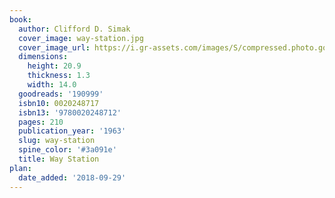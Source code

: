 ```yaml
---
book:
  author: Clifford D. Simak
  cover_image: way-station.jpg
  cover_image_url: https://i.gr-assets.com/images/S/compressed.photo.goodreads.com/books/1326490682l/190999._SX98_.jpg
  dimensions:
    height: 20.9
    thickness: 1.3
    width: 14.0
  goodreads: '190999'
  isbn10: 0020248717
  isbn13: '9780020248712'
  pages: 210
  publication_year: '1963'
  slug: way-station
  spine_color: '#3a091e'
  title: Way Station
plan:
  date_added: '2018-09-29'
---
```

